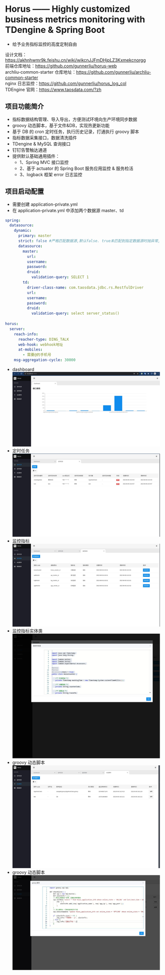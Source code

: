 # Horus —— Highly customized business metrics monitoring with TDengine & Spring Boot

- 给予业务指标监控的高度定制自由

设计文档：https://akhnhwmr9k.feishu.cn/wiki/wikcnJJFmDHjpLZ3Kxmekcnorgg  
前端仓库地址：https://github.com/gunnerliu/horus-web  
archliu-common-starter 仓库地址：https://github.com/gunnerliu/archliu-common-starter  
nginx 日志监控：https://github.com/gunnerliu/horus_log_col  
TDEngine 官网：https://www.taosdata.com/?zh

## 项目功能简介
- 指标数据结构管理、导入导出，方便测试环境向生产环境同步数据
- groovy 动态脚本，基于文件&DB，实现热更新功能
- 基于 DB 的 cron 定时任务，执行历史记录，打通执行 groovy 脚本
- 指标数据采集接口，数据清洗插件
- TDengine & MySQL 查询接口
- 钉钉告警触达通道
- 提供默认基础通用插件：
  - 1、Spring MVC 接口监控
  - 2、基于 actuator 的 Spring Boot 服务应用监控 & 服务检活
  - 3、logback 框架 error 日志监控

## 项目启动配置

- 需要创建 application-private.yml
- 在 application-private.yml 中添加两个数据源 master、td

```yml
spring:
  datasource:
    dynamic:
      primary: master
      strict: false #严格匹配数据源,默认false. true未匹配到指定数据源时抛异常,false使用默认数据源
      datasource:
        master:
          url:
          username:
          password:
          druid:
            validation-query: SELECT 1
        td:
          driver-class-name: com.taosdata.jdbc.rs.RestfulDriver
          url:
          username:
          password:
          druid:
            validation-query: select server_status()

horus:
  server:
    reach-info:
      reacher-type: DING_TALK
      web-hook: webhook地址
      at-mobiles:
        - 需要@的手机号
    msg-aggregation-cycle: 30000
```

- dashboard
  ![image](horus-server/src/main/resources/images/1.jpg)
- 定时任务
  ![image](horus-server/src/main/resources/images/2.jpg)
- 监控指标
  ![image](horus-server/src/main/resources/images/3.jpg)
- 监控指标实体类
  ![image](horus-server/src/main/resources/images/4.jpg)
- groovy 动态脚本
  ![image](horus-server/src/main/resources/images/5.jpg)
- groovy 动态脚本
  ![image](horus-server/src/main/resources/images/6.jpg)
